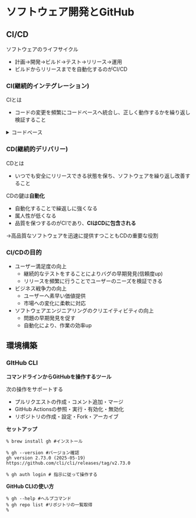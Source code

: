 # ソフトウェア開発とGitHub

## CI/CD

ソフトウェアのライフサイクル
- 計画→開発→ビルド→テスト→リリース→運用
- ビルドからリリースまでを自動化するのがCI/CD

### CI(継続的インテグレーション)

CIとは
- コードの変更を頻繁にコードベースへ統合し、正しく動作するかを繰り返し検証すること
<details>
<summary>コードベース</summary>

- ソフトウェアの**ソースコード全体**のこと

リポジトリとの違いは？
- リポジトリはコードを管理する**場所**
- コードベースは**中身そのもの**
</details>

### CD(継続的デリバリー)

CDとは
- いつでも安全にリリースできる状態を保ち、ソフトウェアを繰り返し改善すること

CDの鍵は**自動化**
- 自動化することで繰返しに強くなる
- 属人性が低くなる
- 品質を保つするのがCIであり、**CIはCDに包含される**

→高品質なソフトウェアを迅速に提供すつこともCDの重要な役割

### CI/CDの目的
- ユーザー満足度の向上
    - 継続的なテストをすることによりバグの早期発見(信頼度up)
    - リリースを頻繁に行うことでユーザーのニーズを検証できる
- ビジネス戦争力の向上
    - ユーザーへ素早い価値提供
    - 市場への変化に柔軟に対応
- ソフトウェアエンジニアリングのクリエイティビティの向上
    - 問題の早期発見を促す
    - 自動化により、作業の効率up

## 環境構築

### GItHub CLI
**コマンドラインからGitHubを操作するツール**

次の操作をサポートする
- プルリクエストの作成・コメント追加・マージ
- GitHub Actionsの参照・実行・有効化・無効化
- リポジトリの作成・設定・Fork・アーカイブ

**セットアップ**
```shell
% brew install gh #インストール
 
% gh --version #バージョン確認
gh version 2.73.0 (2025-05-19)
https://github.com/cli/cli/releases/tag/v2.73.0

% gh auth login # 指示に従って操作する
```
**GitHub CLIの使い方**

```shell
% gh --help #ヘルプコマンド
% gh repo list #リポジトリの一覧取得
% 
```
